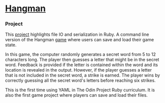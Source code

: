 # [Hangman](https://www.theodinproject.com/lessons/file-i-o-and-serialization)

### Project

This [project](https://www.theodinproject.com/courses/ruby-programming/lessons/file-i-o-and-serialization) highlights file IO and serialization in Ruby. A command line version of the Hangman [game](https://en.wikipedia.org/wiki/Hangman_(game)) where users can save and load their game state. 

In this game, the computer randomly generates a secret word from 5 to 12 characters long. The player then guesses a letter that might be in the secret word. Feedback is provided if the letter is contained within the word and its location is revealed in the output. However, if the player guesses a letter that is not included in the secret word, a strike is earned. The player wins by correctly guessing all the secret word's letters before reaching six strikes.

This is the first time using YAML in The Odin Project Ruby curriculum. It is also the first game project where players can save and load their files. 


